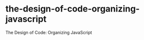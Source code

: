 the-design-of-code-organizing-javascript
========================================

The Design of Code: Organizing JavaScript
